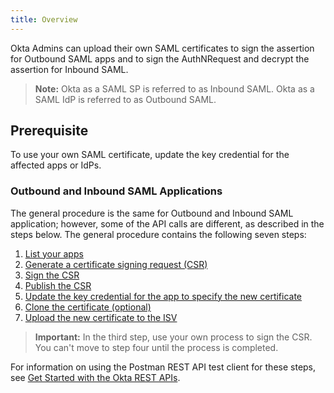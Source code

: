 ```yaml
---
title: Overview
---
```


Okta Admins can upload their own SAML certificates to sign the assertion for Outbound SAML apps and to sign the AuthNRequest and decrypt the assertion for Inbound SAML.

> **Note:** Okta as a SAML SP is referred to as Inbound SAML. Okta as a SAML IdP is referred to as Outbound SAML.

## Prerequisite

To use your own SAML certificate, update the key credential for the affected apps or IdPs.

### Outbound and Inbound SAML Applications

The general procedure is the same for Outbound and Inbound SAML application; however, some of the API calls are different, as described in the steps below. The general procedure contains the following seven steps:

  1. [List your apps](/docs/guides/byo-saml/list-your-apps/)
  2. [Generate a certificate signing request (CSR)](/docs/guides/byo-saml/generate-a-csr/)
  3. [Sign the CSR](/docs/guides/byo-saml/sign-the-csr/)
  4. [Publish the CSR](/docs/guides/byo-saml/publish-the-csr/)
  5. [Update the key credential for the app to specify the new certificate](/docs/guides/byo-saml/update-the-key-credential/)
  6. [Clone the certificate (optional)](/docs/guides/byo-saml/clone-the-certificate/)
  7. [Upload the new certificate to the ISV](/docs/guides/byo-saml/upload-the-certificate/)

> **Important:** In the third step, use your own process to sign the CSR. You can't move to step four until the process is completed.

For information on using the Postman REST API test client for these steps, see [Get Started with the Okta REST APIs](/code/rest/).

<NextSectionLink/>
